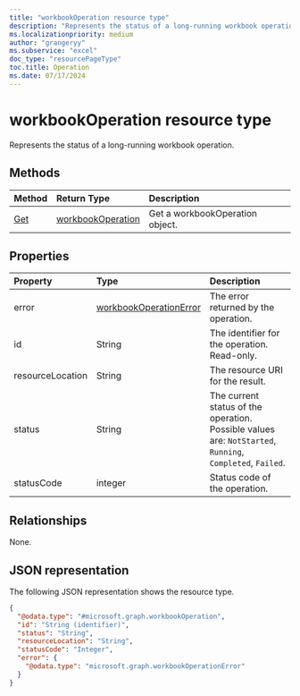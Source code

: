 ```yaml
---
title: "workbookOperation resource type"
description: "Represents the status of a long-running workbook operation."
ms.localizationpriority: medium
author: "grangeryy"
ms.subservice: "excel"
doc_type: "resourcePageType"
toc.title: Operation
ms.date: 07/17/2024
---
```


# workbookOperation resource type

Represents the status of a long-running workbook operation.

## Methods

| Method       | Return Type | Description |
|:-------------|:------------|:------------|
| [Get](../api/workbookoperation-get.md) | [workbookOperation](workbookoperation.md) | Get a workbookOperation object. |

## Properties

| Property     | Type        | Description |
|:-------------|:------------|:------------|
|error|[workbookOperationError](workbookoperationerror.md)| The error returned by the operation.|
|id|String| The identifier for the operation. Read-only.|
|resourceLocation|String| The resource URI for the result.|
|status|String| The current status of the operation. Possible values are: `NotStarted`, `Running`, `Completed`, `Failed`.|
|statusCode| integer| Status code of the operation. | 

## Relationships

None.

## JSON representation

The following JSON representation shows the resource type.

<!-- {
  "blockType": "resource",
  "optionalProperties": [
    "id", "status", "error", "resourceLocation"
  ],
  "@odata.type": "microsoft.graph.workbookOperation",
  "keyProperty": "id"
}-->

```json
{
  "@odata.type": "#microsoft.graph.workbookOperation",
  "id": "String (identifier)",
  "status": "String",
  "resourceLocation": "String",
  "statusCode": "Integer",
  "error": {
    "@odata.type": "microsoft.graph.workbookOperationError"
  }
}
```

<!-- uuid: 16cd6b66-4b1a-43a1-adaf-3a886856ed98
2019-02-04 14:57:30 UTC -->
<!-- {
  "type": "#page.annotation",
  "description": "workbookOperation resource",
  "keywords": "",
  "section": "documentation",
  "tocPath": ""
}-->


